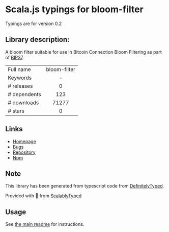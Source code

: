 
# Scala.js typings for bloom-filter

Typings are for version 0.2

## Library description:
A bloom filter suitable for use in Bitcoin Connection Bloom Filtering as part of [BIP37](https://github.com/bitcoin/bips/blob/master/bip-0037.mediawiki).

|                    |                 |
| ------------------ | :-------------: |
| Full name          | bloom-filter |
| Keywords           | - |
| # releases         | 0 |
| # dependents       | 123 |
| # downloads        | 71277 |
| # stars            | 0 |

## Links
- [Homepage](https://github.com/bitpay/bloom-filter)
- [Bugs](https://github.com/bitpay/bloom-filter/issues)
- [Repository](https://github.com/bitpay/bloom-filter)
- [Npm](https://www.npmjs.com/package/bloom-filter)
    


## Note
This library has been generated from typescript code from [DefinitelyTyped](https://definitelytyped.org).

Provided with :purple_heart: from [ScalablyTyped](https://github.com/oyvindberg/ScalablyTyped)

## Usage
See [the main readme](../../readme.md) for instructions.


